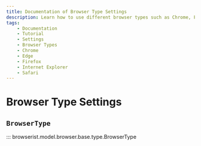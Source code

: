 ```yaml
---
title: Documentation of Browser Type Settings
description: Learn how to use different browser types such as Chrome, Firefox, Edge, etc. with Browserist to automate your web scraping or perform browser compatibility testing.
tags:
    - Documentation
    - Tutorial
    - Settings
    - Browser Types
    - Chrome
    - Edge
    - Firefox
    - Internet Explorer
    - Safari
---
```


# Browser Type Settings
## `BrowserType`

::: browserist.model.browser.base.type.BrowserType
